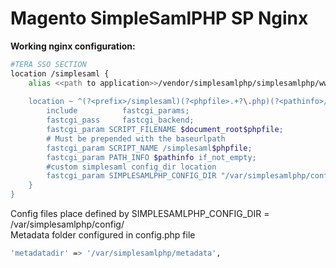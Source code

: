# Magento SimpleSamlPHP SP Nginx

**Working nginx configuration:**

```bash
#TERA SSO SECTION
location /simplesaml {
    alias <<path to application>>/vendor/simplesamlphp/simplesamlphp/www/;
     
    location ~ ^(?<prefix>/simplesaml)(?<phpfile>.+?\.php)(?<pathinfo>/.*)?$ {
        include          fastcgi_params;
        fastcgi_pass     fastcgi_backend;
        fastcgi_param SCRIPT_FILENAME $document_root$phpfile;
        # Must be prepended with the baseurlpath
        fastcgi_param SCRIPT_NAME /simplesaml$phpfile;
        fastcgi_param PATH_INFO $pathinfo if_not_empty;
        #custom simplesaml config_dir location
        fastcgi_param SIMPLESAMLPHP_CONFIG_DIR "/var/simplesamlphp/config";
    }
}
```

Config files place defined by SIMPLESAMLPHP_CONFIG_DIR = /var/simplesamlphp/config/  
Metadata folder configured in config.php file

```bash
'metadatadir' => '/var/simplesamlphp/metadata',
```
